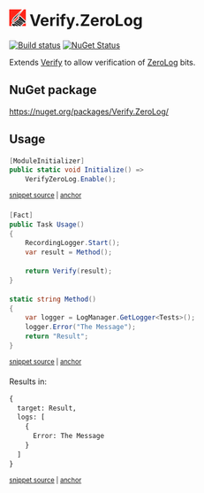 # <img src="/src/icon.png" height="30px"> Verify.ZeroLog

[![Build status](https://ci.appveyor.com/api/projects/status/bgvkfjn26l5b4kba?svg=true)](https://ci.appveyor.com/project/SimonCropp/verify-zerolog)
[![NuGet Status](https://img.shields.io/nuget/v/Verify.ZeroLog.svg)](https://www.nuget.org/packages/Verify.ZeroLog/)

Extends [Verify](https://github.com/VerifyTests/Verify) to allow verification of [ZeroLog](https://github.com/Abc-Arbitrage/ZeroLog) bits.



## NuGet package

https://nuget.org/packages/Verify.ZeroLog/


## Usage

<!-- snippet: Enable -->
<a id='snippet-enable'></a>
```cs
[ModuleInitializer]
public static void Initialize() =>
    VerifyZeroLog.Enable();
```
<sup><a href='/src/Tests/ModuleInitializer.cs#L3-L9' title='Snippet source file'>snippet source</a> | <a href='#snippet-enable' title='Start of snippet'>anchor</a></sup>
<!-- endSnippet -->

<!-- snippet: Usage -->
<a id='snippet-usage'></a>
```cs
[Fact]
public Task Usage()
{
    RecordingLogger.Start();
    var result = Method();

    return Verify(result);
}

static string Method()
{
    var logger = LogManager.GetLogger<Tests>();
    logger.Error("The Message");
    return "Result";
}
```
<sup><a href='/src/Tests/Tests.cs#L7-L23' title='Snippet source file'>snippet source</a> | <a href='#snippet-usage' title='Start of snippet'>anchor</a></sup>
<!-- endSnippet -->

Results in:

<!-- snippet: Tests.Usage.verified.txt -->
<a id='snippet-Tests.Usage.verified.txt'></a>
```txt
{
  target: Result,
  logs: [
    {
      Error: The Message
    }
  ]
}
```
<sup><a href='/src/Tests/Tests.Usage.verified.txt#L1-L8' title='Snippet source file'>snippet source</a> | <a href='#snippet-Tests.Usage.verified.txt' title='Start of snippet'>anchor</a></sup>
<!-- endSnippet -->
